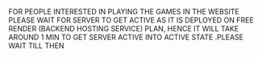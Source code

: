 FOR PEOPLE INTERESTED IN PLAYING THE GAMES IN THE WEBSITE PLEASE WAIT FOR SERVER TO GET ACTIVE AS IT IS DEPLOYED ON FREE RENDER (BACKEND HOSTING SERVICE) PLAN, HENCE IT WILL TAKE AROUND 1 MIN TO GET SERVER ACTIVE INTO ACTIVE STATE .PLEASE WAIT TILL THEN
